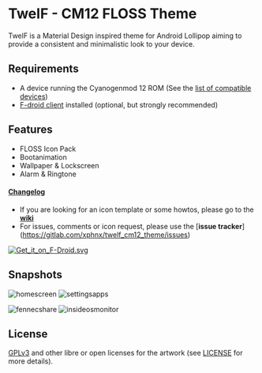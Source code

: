 # TwelF - CM12 FLOSS Theme

TwelF is a Material Design inspired theme for Android Lollipop aiming to provide a consistent and minimalistic look to your device.

## Requirements

* A device running the Cyanogenmod 12 ROM (See the [list of compatible devices](https://gitlab.com/xphnx/twelf_cm12_theme/wikis/compatible-devices))
* [F-droid client](https://f-droid.org/) installed (optional, but strongly recommended)

## Features

* FLOSS Icon Pack
* Bootanimation
* Wallpaper & Lockscreen 
* Alarm & Ringtone

#### [Changelog](https://gitlab.com/xphnx/twelf_cm12_theme/blob/master/CHANGELOG.md)

* If you are looking for an icon template or some howtos, please go to the [**wiki**](https://gitlab.com/xphnx/twelf_cm12_theme/wikis/home)
* For issues, comments or icon request, please use the [**issue tracker**] (https://gitlab.com/xphnx/twelf_cm12_theme/issues)



[![Get_it_on_F-Droid.svg](https://gitlab.com/uploads/xphnx/twelf_cm12_theme/a4649863bd/Get_it_on_F-Droid.svg.png)](https://f-droid.org/app/org.twelf.cmtheme)

## Snapshots

![homescreen](https://gitlab.com/xphnx/twelf_cm12_theme/uploads/e45daaa73cb8786ccfddd9f5dc6ff37f/homescreen.png) ![settingsapps](https://gitlab.com/xphnx/twelf_cm12_theme/uploads/d85170ff59946a26939405f323ca41a6/settingsapps.png)

![fennecshare](https://gitlab.com/xphnx/twelf_cm12_theme/uploads/d7249cbcda57e107dae9dc4940dbee0d/fennecshare.png) ![insideosmonitor](https://gitlab.com/xphnx/twelf_cm12_theme/uploads/96ba392b939b9c9ac9028a5540d410a0/insideosmonitor.png)

## License 

[GPLv3](http://www.gnu.org/licenses/gpl-3.0.html) and other libre or open licenses for the artwork (see [LICENSE](https://gitlab.com/xphnx/twelf_cm12_theme/blob/master/LICENSE.md) for more details).

